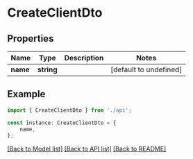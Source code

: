 # CreateClientDto


## Properties

Name | Type | Description | Notes
------------ | ------------- | ------------- | -------------
**name** | **string** |  | [default to undefined]

## Example

```typescript
import { CreateClientDto } from './api';

const instance: CreateClientDto = {
    name,
};
```

[[Back to Model list]](../README.md#documentation-for-models) [[Back to API list]](../README.md#documentation-for-api-endpoints) [[Back to README]](../README.md)

